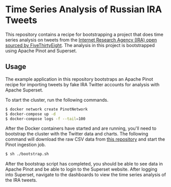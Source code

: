 # Time Series Analysis of Russian IRA Tweets

This repository contains a recipe for bootstrapping a project that does time series analysis on tweets from the [Internet Research Agency (IRA) open sourced by FiveThirtyEight](https://github.com/fivethirtyeight/russian-troll-tweets). The analysis in this project is bootstrapped using Apache Pinot and Superset.

## Usage

The example application in this repository bootstraps an Apache Pinot recipe for importing tweets by fake IRA Twitter accounts for analysis with Apache Superset.

To start the cluster, run the following commands.

```bash
$ docker network create PinotNetwork
$ docker-compose up -d
$ docker-compose logs -f --tail=100
```

After the Docker containers have started and are running, you'll need to bootstrap the cluster with the Twitter data and charts. The following command will download the raw CSV data from [this repository](https://github.com/kbastani/russian-troll-tweets) and start the Pinot ingestion job.

```bash
$ sh ./bootstrap.sh
```

After the bootstrap script has completed, you should be able to see data in Apache Pinot and be able to login to the Superset website. After logging into Superset, navigate to the dashboards to view the time series analysis of the IRA tweets.
